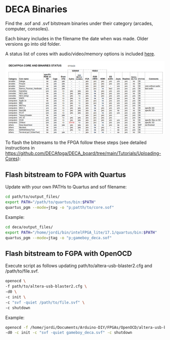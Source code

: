 # DECA Binaries 

Find the .sof and .svf bitstream binaries under their category (arcades, computer, consoles).

Each binary includes in the filename the date when was made. Older versions go into old folder.

A status list of cores with audio/video/memory options is included [here](DECA_binaries.ods).

![DECA_binaries](DECA_binaries.png)



To flash the bitstreams to the FPGA follow these steps (see detailed instructions in https://github.com/DECAfpga/DECA_board/tree/main/Tutorials/Uploading-Cores):



## Flash bitstream to FGPA with Quartus

Update with your own PATHs to Quartus and sof filename:

```sh
cd path/to/output_files/
export PATH="/path/to/quartus/bin:$PATH"
quartus_pgm --mode=jtag -o "p;patth/to/core.sof"

```

Example:

```sh
cd deca/output_files/
export PATH="/home/jordi/bin/intelFPGA_lite/17.1/quartus/bin:$PATH"
quartus_pgm --mode=jtag -o "p;gameboy_deca.sof"

```



## Flash bitstream to FGPA with OpenOCD

Execute script as follows updating path/to/altera-usb-blaster2.cfg and  /path/to/file.svf. 

```sh
openocd \
-f path/to/altera-usb-blaster2.cfg \
-d0 \
-c init \
-c "svf -quiet /path/to/file.svf" \
-c shutdown

```

Example:

```sh
openocd -f /home/jordi/Documents/Arduino-DIY/FPGAs/OpenOCD/altera-usb-blaster2.cfg \
-d0 -c init -c "svf -quiet gameboy_deca.svf" -c shutdown

```

